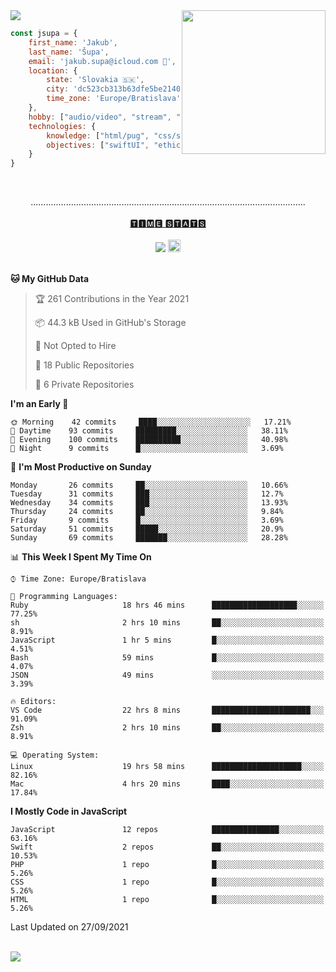 
<img src="https://creepy-corp.eu/pika-bg.png">
<img align='right' src="https://creepy-corp.eu/pika.gif" width="230">
<br>

```js
const jsupa = {
    first_name: 'Jakub',
    last_name: 'Šupa',
    email: 'jakub.supa@icloud.com 📧',
    location: {
        state: 'Slovakia 🇸🇰',
        city: 'dc523cb313b63dfe5be2140b0c05b3bc',
        time_zone: 'Europe/Bratislava'
    },
    hobby: ["audio/video", "stream", "3D modelling/printing", "crypto (XRP 🤍)", "IoT/DIY", "tech"],
    technologies: {
        knowledge: ["html/pug", "css/scss", "javascript/jquery", "vue/react", "nodejs", "ruby on rails", "php", "pgsql/mysql"],
        objectives: ["swiftUI", "ethical hacking", "boost all knowledge to master class"]
    }
}

  ```

<br>
<p align="center">
.............................................................................................................
<br><br>
<a href="https://wakatime.com/@jsupa">🆃🅸🅼🅴 🆂🆃🅰🆃🆂</a>
<br><br>
<img src="https://visitor-badge.laobi.icu/badge?page_id=jsupa.jsupa">
<a href='https://ko-fi.com/Y8Y246Y0V' target='_blank'>
    <img src="https://img.shields.io/badge/buy%20me%20a%20coffee-donate-yellow.svg" alt="Buy Me A Coffee donate button" height="20px"/>
</a>
<br><br>

<!--START_SECTION:waka-->
**🐱 My GitHub Data** 

> 🏆 261 Contributions in the Year 2021
 > 
> 📦 44.3 kB Used in GitHub's Storage 
 > 
> 🚫 Not Opted to Hire
 > 
> 📜 18 Public Repositories 
 > 
> 🔑 6 Private Repositories  
 > 
**I'm an Early 🐤** 

```text
🌞 Morning    42 commits     ████░░░░░░░░░░░░░░░░░░░░░   17.21% 
🌆 Daytime    93 commits     █████████░░░░░░░░░░░░░░░░   38.11% 
🌃 Evening    100 commits    ██████████░░░░░░░░░░░░░░░   40.98% 
🌙 Night      9 commits      █░░░░░░░░░░░░░░░░░░░░░░░░   3.69%

```
📅 **I'm Most Productive on Sunday** 

```text
Monday       26 commits     ██░░░░░░░░░░░░░░░░░░░░░░░   10.66% 
Tuesday      31 commits     ███░░░░░░░░░░░░░░░░░░░░░░   12.7% 
Wednesday    34 commits     ███░░░░░░░░░░░░░░░░░░░░░░   13.93% 
Thursday     24 commits     ██░░░░░░░░░░░░░░░░░░░░░░░   9.84% 
Friday       9 commits      █░░░░░░░░░░░░░░░░░░░░░░░░   3.69% 
Saturday     51 commits     █████░░░░░░░░░░░░░░░░░░░░   20.9% 
Sunday       69 commits     ███████░░░░░░░░░░░░░░░░░░   28.28%

```


📊 **This Week I Spent My Time On** 

```text
⌚︎ Time Zone: Europe/Bratislava

💬 Programming Languages: 
Ruby                     18 hrs 46 mins      ███████████████████░░░░░░   77.25% 
sh                       2 hrs 10 mins       ██░░░░░░░░░░░░░░░░░░░░░░░   8.91% 
JavaScript               1 hr 5 mins         █░░░░░░░░░░░░░░░░░░░░░░░░   4.51% 
Bash                     59 mins             █░░░░░░░░░░░░░░░░░░░░░░░░   4.07% 
JSON                     49 mins             ░░░░░░░░░░░░░░░░░░░░░░░░░   3.39%

🔥 Editors: 
VS Code                  22 hrs 8 mins       ██████████████████████░░░   91.09% 
Zsh                      2 hrs 10 mins       ██░░░░░░░░░░░░░░░░░░░░░░░   8.91%

💻 Operating System: 
Linux                    19 hrs 58 mins      ████████████████████░░░░░   82.16% 
Mac                      4 hrs 20 mins       ████░░░░░░░░░░░░░░░░░░░░░   17.84%

```

**I Mostly Code in JavaScript** 

```text
JavaScript               12 repos            ███████████████░░░░░░░░░░   63.16% 
Swift                    2 repos             ██░░░░░░░░░░░░░░░░░░░░░░░   10.53% 
PHP                      1 repo              █░░░░░░░░░░░░░░░░░░░░░░░░   5.26% 
CSS                      1 repo              █░░░░░░░░░░░░░░░░░░░░░░░░   5.26% 
HTML                     1 repo              █░░░░░░░░░░░░░░░░░░░░░░░░   5.26%

```



 Last Updated on 27/09/2021
<!--END_SECTION:waka-->

</p><br>
<img src="https://creepy-corp.eu/pika-bg-bottom.png">
